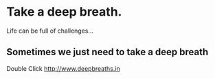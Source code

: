 # Take a deep breath.
  Life can be full of challenges...  
  
## Sometimes we just need to take a deep breath
  Double Click
http://www.deepbreaths.in
